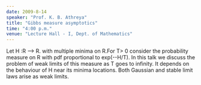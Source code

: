 ```yaml
---
date: 2009-8-14
speaker: "Prof. K. B. Athreya"
title: "Gibbs measure asymptotics"
time: "4:00 p.m." 
venue: "Lecture Hall - I, Dept. of Mathematics"
---
```

Let H :R --> R. with multiple minima on R.For T> 0 consider the probability measure on R with pdf proportional to exp(--H/T). In this talk we discuss the problem of weak limits of this measure as T goes to infinity. It depends on the behaviour of H near its minima locations. Both Gaussian and stable limit laws arise as weak limits.

